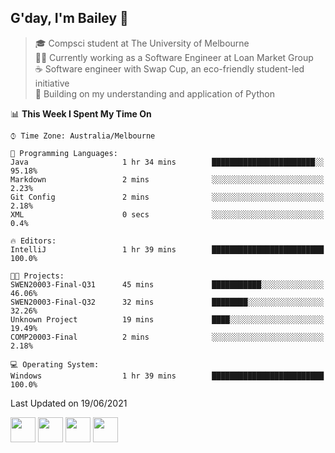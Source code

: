 ## G'day, I'm Bailey 👋

> 🎓 Compsci student at The University of Melbourne <br>
> 👨‍💻 Currently working as a Software Engineer at Loan Market Group <br>
> ☕️ Software engineer with Swap Cup, an eco-friendly student-led initiative <br>
> 🌱 Building on my understanding and application of Python

<!--START_SECTION:waka-->
📊 **This Week I Spent My Time On** 

```text
⌚︎ Time Zone: Australia/Melbourne

💬 Programming Languages: 
Java                     1 hr 34 mins        ███████████████████████░░   95.18% 
Markdown                 2 mins              ░░░░░░░░░░░░░░░░░░░░░░░░░   2.23% 
Git Config               2 mins              ░░░░░░░░░░░░░░░░░░░░░░░░░   2.18% 
XML                      0 secs              ░░░░░░░░░░░░░░░░░░░░░░░░░   0.4%

🔥 Editors: 
IntelliJ                 1 hr 39 mins        █████████████████████████   100.0%

🐱‍💻 Projects: 
SWEN20003-Final-Q31      45 mins             ███████████░░░░░░░░░░░░░░   46.06% 
SWEN20003-Final-Q32      32 mins             ████████░░░░░░░░░░░░░░░░░   32.26% 
Unknown Project          19 mins             ████░░░░░░░░░░░░░░░░░░░░░   19.49% 
COMP20003-Final          2 mins              ░░░░░░░░░░░░░░░░░░░░░░░░░   2.18%

💻 Operating System: 
Windows                  1 hr 39 mins        █████████████████████████   100.0%

```


 Last Updated on 19/06/2021
<!--END_SECTION:waka-->

[<img height="40px" src="https://img.icons8.com/ios-filled/2x/linkedin.png">](https://linkedin.com/in/baileybutler1)
[<img height="40px" src="https://img.icons8.com/ios-filled/2x/github.png">](https://github.com/baely)
[<img height="40px" src="https://img.icons8.com/ios-filled/2x/salesforce.png">](https://trailblazer.me/id/baileybutler)
[<img height="40px" src="https://img.icons8.com/ios-filled/2x/instagram.png">](https://instagram.com/bae1y)
